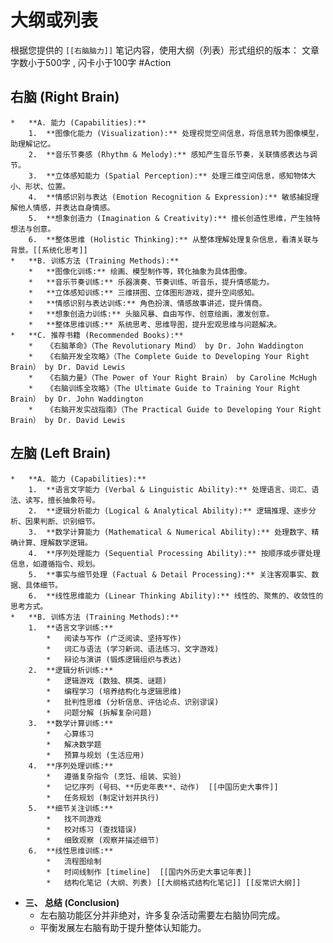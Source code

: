 
# 大纲或列表
根据您提供的 `[[右脑脑力]]` 笔记内容，使用大纲（列表）形式组织的版本：
文章字数小于500字 , 闪卡小于100字 #Action 


## 右脑 (Right Brain)
    *   **A. 能力 (Capabilities):**
        1.  **图像化能力 (Visualization):** 处理视觉空间信息，将信息转为图像模型，助理解记忆。
        2.  **音乐节奏感 (Rhythm & Melody):** 感知产生音乐节奏，关联情感表达与调节。
        3.  **立体感知能力 (Spatial Perception):** 处理三维空间信息，感知物体大小、形状、位置。
        4.  **情感识别与表达 (Emotion Recognition & Expression):** 敏感捕捉理解他人情感，并表达自身情感。
        5.  **想象创造力 (Imagination & Creativity):** 擅长创造性思维，产生独特想法与创意。
        6.  **整体思维 (Holistic Thinking):** 从整体理解处理复杂信息，看清关联与背景。[[系统化思考]]
    *   **B. 训练方法 (Training Methods):**
        *   **图像化训练:** 绘画、模型制作等，转化抽象为具体图像。
        *   **音乐节奏训练:** 乐器演奏、节奏训练、听音乐，提升情感能力。
        *   **立体感知训练:** 三维拼图、立体图形游戏，提升空间感知。
        *   **情感识别与表达训练:** 角色扮演、情感故事讲述，提升情商。
        *   **想象创造力训练:** 头脑风暴、自由写作、创意绘画，激发创意。
        *   **整体思维训练:** 系统思考、思维导图，提升宏观思维与问题解决。
    *   **C. 推荐书籍 (Recommended Books):**
        *   《右脑革命》（The Revolutionary Mind） by Dr. John Waddington
        *   《右脑开发全攻略》（The Complete Guide to Developing Your Right Brain） by Dr. David Lewis
        *   《右脑力量》（The Power of Your Right Brain） by Caroline McHugh
        *   《右脑训练全攻略》（The Ultimate Guide to Training Your Right Brain） by Dr. John Waddington
        *   《右脑开发实战指南》（The Practical Guide to Developing Your Right Brain） by Dr. David Lewis

## 左脑 (Left Brain)
    *   **A. 能力 (Capabilities):**
        1.  **语言文字能力 (Verbal & Linguistic Ability):** 处理语言、词汇、语法、读写，擅长抽象符号。
        2.  **逻辑分析能力 (Logical & Analytical Ability):** 逻辑推理、逐步分析、因果判断、识别细节。
        3.  **数学计算能力 (Mathematical & Numerical Ability):** 处理数字、精确计算、理解数学逻辑。
        4.  **序列处理能力 (Sequential Processing Ability):** 按顺序或步骤处理信息，如遵循指令、规划。
        5.  **事实与细节处理 (Factual & Detail Processing):** 关注客观事实、数据、具体细节。
        6.  **线性思维能力 (Linear Thinking Ability):** 线性的、聚焦的、收敛性的思考方式。
    *   **B. 训练方法 (Training Methods):**
        1.  **语言文字训练:**
            *   阅读与写作 (广泛阅读、坚持写作)
            *   词汇与语法 (学习新词、语法练习、文字游戏)
            *   辩论与演讲 (锻炼逻辑组织与表达)
        2.  **逻辑分析训练:**
            *   逻辑游戏 (数独、棋类、谜题)
            *   编程学习 (培养结构化与逻辑思维)
            *   批判性思维 (分析信息、评估论点、识别谬误)
            *   问题分解 (拆解复杂问题)
        3.  **数学计算训练:**
            *   心算练习
            *   解决数学题
            *   预算与规划 (生活应用)
        4.  **序列处理训练:**
            *   遵循复杂指令 (烹饪、组装、实验)
            *   记忆序列 (号码、**历史年表**、动作)  [[中国历史大事件]]
            *   任务规划 (制定计划并执行)
        5.  **细节关注训练:**
            *   找不同游戏
            *   校对练习 (查找错误)
            *   细致观察 (观察并描述细节)
        6.  **线性思维训练:**
            *   流程图绘制
            *   时间线制作 [timeline]  [[国内外历史大事记年表]]
            *   结构化笔记 (大纲、列表) [[大纲格式结构化笔记]] [[反常识大纲]]

*   **三、 总结 (Conclusion)**
    *   左右脑功能区分并非绝对，许多复杂活动需要左右脑协同完成。
    *   平衡发展左右脑有助于提升整体认知能力。
